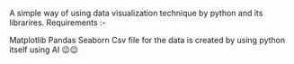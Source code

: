 A simple way of using data visualization technique by python and its librarires.
Requirements :- 

Matplotlib
Pandas
Seaborn
Csv file for the data is created by using python itself using AI 😉😉

